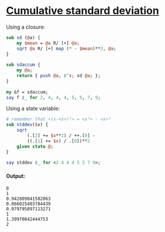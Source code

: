 [1]: https://rosettacode.org/wiki/Cumulative_standard_deviation

# [Cumulative standard deviation][1]

Using a closure:

```perl
sub sd (@a) {
    my $mean = @a R/ [+] @a;
    sqrt @a R/ [+] map (* - $mean)**2, @a;
}
 
sub sdaccum {
    my @a;
    return { push @a, $^x; sd @a; };
}
 
my &f = sdaccum;
say f $_ for 2, 4, 4, 4, 5, 5, 7, 9;
```


Using a state variable:

```perl
# remember that <(x-<x>)²> = <x²> - <x>²
sub stddev($x) {
    sqrt
        (.[2] += $x**2) / ++.[0] -
        ((.[1] += $x) / .[0])**2
    given state @;
}
 
say stddev $_ for <2 4 4 4 5 5 7 9>;
```

#### Output:
```
0
1
0.942809041582063
0.866025403784439
0.979795897113271
1
1.39970842444753
2
```